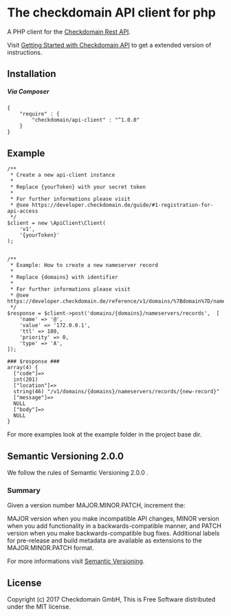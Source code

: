 # The checkdomain API client for php

A PHP client for the [Checkdomain Rest API](https://developer.checkdomain.de/).

Visit [Getting Started with Checkdomain API](https://developer.checkdomain.de/guide/#first-steps-and-setup) to get a extended version of instructions.

## Installation
##### Via Composer
```
{
    "require" : {
        "checkdomain/api-client" : "^1.0.0"
    }
}
```
## Example
```
/**
 * Create a new api-client instance
 *
 * Replace {yourToken} with your secret token
 *
 * For further informations please visit
 * @see https://developer.checkdomain.de/guide/#1-registration-for-api-access
 */
$client = new \ApiClient\Client(
    'v1',
    '{yourToken}'
);
 
 
/**
 * Example: How to create a new nameserver record
 *
 * Replace {domains} with identifier
 *
 * For further informations please visit
 * @see https://developer.checkdomain.de/reference/v1/domains/%7Bdomain%7D/nameservers/records/
 */
$response = $client->post('domains/{domains}/nameservers/records',  [
    'name' => '@',
    'value' => '172.0.0.1',
    'ttl' => 180,
    'priority' => 0,
    'type' => 'A',
]);
 
### $response ###
array(4) {
  ["code"]=>
  int(201)
  ["location"]=>
  string(46) "/v1/domains/{domains}/nameservers/records/{new-record}"
  ["message"]=>
  NULL
  ["body"]=>
  NULL
}
```
For more examples look at the example folder in the project base dir.

## Semantic Versioning 2.0.0

We follow the rules of Semantic Versioning 2.0.0 .
### Summary
Given a version number MAJOR.MINOR.PATCH, increment the:

MAJOR version when you make incompatible API changes,
MINOR version when you add functionality in a backwards-compatible manner, and
PATCH version when you make backwards-compatible bug fixes.
Additional labels for pre-release and build metadata are available as extensions to the MAJOR.MINOR.PATCH format.

For more informations visit [Semantic Versioning](https://semver.org/).

## License

Copyright (c) 2017 Checkdomain GmbH, This is Free Software distributed under the MIT license.
